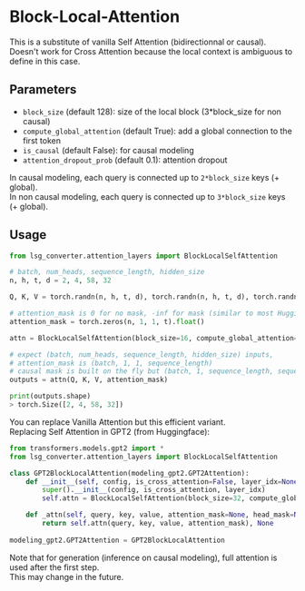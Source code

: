 # Block-Local-Attention
This is a substitute of vanilla Self Attention (bidirectionnal or causal). \
Doesn't work for Cross Attention because the local context is ambiguous to define in this case. 

## Parameters
* `block_size` (default 128): size of the local block (3*block_size for non causal)
* `compute_global_attention` (default True): add a global connection to the first token
* `is_causal` (default False): for causal modeling
* `attention_dropout_prob` (default 0.1): attention dropout

In causal modeling, each query is connected up to `2*block_size` keys (+ global). \
In non causal modeling, each query is connected up to `3*block_size` keys (+ global).

## Usage

```python
from lsg_converter.attention_layers import BlockLocalSelfAttention

# batch, num_heads, sequence_length, hidden_size
n, h, t, d = 2, 4, 58, 32  

Q, K, V = torch.randn(n, h, t, d), torch.randn(n, h, t, d), torch.randn(n, h, t, d)

# attention_mask is 0 for no mask, -inf for mask (similar to most HuggingFace models)
attention_mask = torch.zeros(n, 1, 1, t).float()

attn = BlockLocalSelfAttention(block_size=16, compute_global_attention=True, is_causal=False, attention_dropout_prob=0.1)

# expect (batch, num_heads, sequence_length, hidden_size) inputs,
# attention_mask is (batch, 1, 1, sequence_length) 
# causal mask is built on the fly but (batch, 1, sequence_length, sequence_length) mask is possible
outputs = attn(Q, K, V, attention_mask)

print(outputs.shape)
> torch.Size([2, 4, 58, 32])
```

You can replace Vanilla Attention but this efficient variant. \
Replacing Self Attention in GPT2 (from Huggingface):
```python
from transformers.models.gpt2 import * 
from lsg_converter.attention_layers import BlockLocalSelfAttention

class GPT2BlockLocalAttention(modeling_gpt2.GPT2Attention):
    def __init__(self, config, is_cross_attention=False, layer_idx=None):
        super().__init__(config, is_cross_attention, layer_idx)
        self.attn = BlockLocalSelfAttention(block_size=32, compute_global_attention=True, is_causal=True)

    def _attn(self, query, key, value, attention_mask=None, head_mask=None):
        return self.attn(query, key, value, attention_mask), None
    
modeling_gpt2.GPT2Attention = GPT2BlockLocalAttention
```
Note that for generation (inference on causal modeling), full attention is used after the first step. \
This may change in the future.